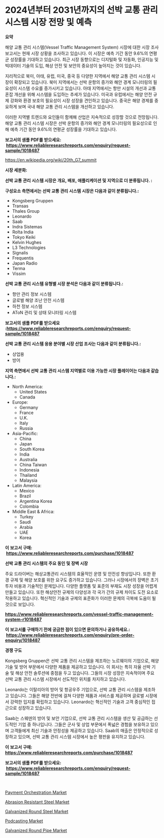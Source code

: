 <p><h1>2024년부터 2031년까지의 선박 교통 관리 시스템 시장 전망 및 예측</h1></p><p><strong>요약</strong></p>
<p><p>해양 교통 관리 시스템(Vessel Traffic Management System) 시장에 대한 시장 조사 보고서는 현재 시장 상황을 조사하고 있습니다. 이 시장은 예측 기간 동안 9.6%의 연평균 성장률을 기대하고 있습니다. 최근 시장 동향으로는 디지털화 및 자동화, 인공지능 및 빅데이터 기술의 도입, 해상 안전 및 보안의 중요성이 높아지는 것이 있습니다.</p><p>지리적으로 북미, 아태, 유럽, 미국, 중국 등 다양한 지역에서 해양 교통 관리 시스템 시장이 확장되고 있습니다. 북미 지역에서는 선박 운항의 증가와 해안 경계 모니터링의 필요성이 시스템 수요를 증가시키고 있습니다. 아태 지역에서는 항만 시설의 개선과 교통 혼잡 개선을 위해 시스템을 도입하는 추세가 있습니다. 미국과 유럽에서는 해양 안전 규제 강화와 환경 보호의 필요성이 시장 성장을 견인하고 있습니다. 중국은 해양 경제를 중요하게 보며 국내 해양 교통 관리 시스템을 개선하고 있습니다.</p><p>이러한 지역별 트렌드와 요인들이 함께해 산업은 지속적으로 성장할 것으로 전망됩니다.해양 교통 관리 시스템 시장은 선박 운항의 증가와 해안 경계 모니터링의 필요성으로 인해 예측 기간 동안 9.6%의 연평균 성장률을 기대하고 있습니다.</p></p>
<p><strong>보고서의 샘플 PDF를 받으세요: &nbsp;<a href="https://www.reliableresearchreports.com/enquiry/request-sample/1018487">https://www.reliableresearchreports.com/enquiry/request-sample/1018487</a></strong></p>
<p><a href="https://en.wikipedia.org/wiki/20th_G7_summit">https://en.wikipedia.org/wiki/20th_G7_summit</a></p>
<p><strong>시장 세분화:</strong></p>
<p><strong> 선박 교통 관리 시스템 시장은 개요, 배포, 애플리케이션 및 지역으로 더 분류됩니다. :</strong></p>
<p><strong>구성요소 측면에서는 선박 교통 관리 시스템 시장은 다음과 같이 분류됩니다.:</strong></p>
<p><ul><li>Kongsberg Gruppen</li><li>Transas</li><li>Thales Group</li><li>Leonardo</li><li>Saab</li><li>Indra Sistemas</li><li>Rolta India</li><li>Tokyo Keiki</li><li>Kelvin Hughes</li><li>L3 Technologies</li><li>Signalis</li><li>Frequentis</li><li>Japan Radio</li><li>Terma</li><li>Vissim</li></ul></p>
<p><strong> 선박 교통 관리 시스템 유형별 시장 분석은 다음과 같이 분류됩니다.:</strong></p>
<p><ul><li>항만 관리 정보 시스템</li><li>글로벌 해양 조난 안전 시스템</li><li>하천 정보 시스템</li><li>AToN 관리 및 상태 모니터링 시스템</li></ul></p>
<p><strong>보고서의 샘플 PDF를 받으세요 :<a href="https://www.reliableresearchreports.com/enquiry/request-sample/1018487">https://www.reliableresearchreports.com/enquiry/request-sample/1018487</a></strong></p>
<p><strong> 선박 교통 관리 시스템 응용 분야별 시장 산업 조사는 다음과 같이 분류됩니다.:</strong></p>
<p><ul><li>상업용</li><li>방어</li></ul></p>
<p><strong>지역 측면에서 선박 교통 관리 시스템 지역별로 이용 가능한 시장 플레이어는 다음과 같습니다.:</strong></p>
<p><ul>
    <li>
        North America:
        <ul>
            <li>United States</li>
            <li>Canada</li>
        </ul>
    </li>
    <li>
        Europe:
        <ul>
            <li>Germany</li>
            <li>France</li>
            <li>U.K.</li>
            <li>Italy</li>
            <li>Russia</li>
        </ul>
    </li>
    <li>
        Asia-Pacific:
        <ul>
            <li>China</li>
            <li>Japan</li>
            <li>South Korea</li>
            <li>India</li>
            <li>Australia</li>
            <li>China Taiwan</li>
            <li>Indonesia</li>
            <li>Thailand</li>
            <li>Malaysia</li>
        </ul>
    </li>
    <li>
        Latin America:
        <ul>
            <li>Mexico</li>
            <li>Brazil</li>
            <li>Argentina Korea</li>
            <li>Colombia</li>
        </ul>
    </li>
    <li>
        Middle East & Africa:
        <ul>
            <li>Turkey</li>
            <li>Saudi</li>
            <li>Arabia</li>
            <li>UAE</li>
            <li>Korea</li>
        </ul>
    </li>
    </ul></p>
<p><strong>이 보고서 구매: &nbsp;<a href="https://www.reliableresearchreports.com/purchase/1018487">https://www.reliableresearchreports.com/purchase/1018487</a></strong></p>
<p><strong>선박 교통 관리 시스템의 주요 동인 및 장벽 시장</strong></p>
<p><p>주요 드라이버는 해상교통관리 시스템의 효율적인 운영 및 안전성 향상입니다. 또한 환경 규제 및 해양 보호를 위한 요구도 증가하고 있습니다. 그러나 시장에서의 장벽은 초기 투자 비용과 기술적인 문제입니다. 다양한 플랫폼 및 표준의 부재도 시장 성장을 어렵게 만들고 있습니다. 또한 해상안전 규제의 다양성과 각 국가 간의 규제 차이도 도전 요소로 작용하고 있습니다. 혁신적인 기술과 규제의 표준화가 이러한 문제의 극복에 도움이 될 것으로 보입니다.</p></p>
<p><strong><a href="https://www.reliableresearchreports.com/vessel-traffic-management-system-r1018487">https://www.reliableresearchreports.com/vessel-traffic-management-system-r1018487</a></strong></p>
<p><strong>이 보고서를 구매하기 전에 궁금한 점이 있으면 문의하거나 공유하세요.: &nbsp;<a href="https://www.reliableresearchreports.com/enquiry/pre-order-enquiry/1018487">https://www.reliableresearchreports.com/enquiry/pre-order-enquiry/1018487</a></strong></p>
<p><strong>경쟁 구도</strong></p>
<p><p>Kongsberg Gruppen은 선박 교통 관리 시스템을 제조하는 노르웨이의 기업으로, 해양 기술 및 방어 부문에서 다양한 제품을 제공하고 있습니다. 이 회사는 특히 자율 선박 기술 및 해상 안전 솔루션에 중점을 두고 있습니다. 그들의 시장 성장은 지속적이며 주요 선박 교통 관리 시스템 시장에서 선도적인 위치를 차지하고 있습니다.</p><p>Leonardo는 이탈리아의 방어 및 항공우주 기업으로, 선박 교통 관리 시스템을 제조하고 있습니다. 그들은 해양 전반에 걸쳐 다양한 제품과 서비스를 제공하며 글로벌 시장에서 강력한 입지를 확립하고 있습니다. Leonardo는 혁신적인 기술과 고객 중심적인 접근으로 성장하고 있습니다.</p><p>Saab는 스웨덴의 방어 및 보안 기업으로, 선박 교통 관리 시스템을 생산 및 공급하는 선도적인 기업 중 하나입니다. 그들은 군사 및 상업 부문에서 폭넓은 경험을 보유하고 있으며 고객들에게 최신 기술과 안정성을 제공하고 있습니다. Saab의 매출은 안정적으로 성장하고 있으며, 선박 교통 관리 시스템 시장에서 높은 평판을 유지하고 있습니다.</p></p>
<p><strong>이 보고서 구매: &nbsp; <a href="https://www.reliableresearchreports.com/purchase/1018487">https://www.reliableresearchreports.com/purchase/1018487</a></strong></p>
<p><strong>보고서의 샘플 PDF를 받으세요: &nbsp;<a href="https://www.reliableresearchreports.com/enquiry/request-sample/1018487">https://www.reliableresearchreports.com/enquiry/request-sample/1018487</a></strong><strong></strong></p>
<p>&nbsp;</p>
<p><p><a href="https://issuu.com/reportprime-2/docs/payment-orchestration-market-size-2030.pptx">Payment Orchestration Market</a></p><p><a href="https://medium.com/@diegomoen/global-abrasion-resistant-steel-market-focus-on-application-end-use-industry-type-equipment-26dd2367f436">Abrasion Resistant Steel Market</a></p><p><a href="https://github.com/YashRP12/Market-Research-Report-List-5/blob/main/galvanized-round-steel-market.md">Galvanized Round Steel Market</a></p><p><a href="https://issuu.com/reportprime-2/docs/podcasting-market-size-2030.pptx">Podcasting Market</a></p><p><a href="https://github.com/khayangel/Market-Research-Report-List-4/blob/main/galvanized-round-pipe-market.md">Galvanized Round Pipe Market</a></p></p>